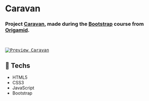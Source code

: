 # Caravan
### Project [Caravan](https://luc-ribeiro.github.io/caravan-bootstrap), made during the [Bootstrap](https://getbootstrap.com/docs/4.0/getting-started/introduction) course from [Origamid](https://www.origamid.com).
 
<br>
 
<kbd>[![Preview Caravan](https://user-images.githubusercontent.com/72631018/166070624-253226b6-4589-454a-bc5d-b70a976039d4.png)](https://luc-ribeiro.github.io/caravan-bootstrap)</kbd>

## :rocket: Techs

-   HTML5
-   CSS3
-   JavaScript
-   Bootstrap
